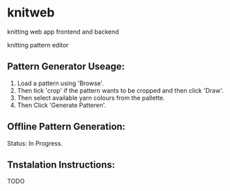 # knitweb
knitting web app frontend and backend

knitting pattern editor

## Pattern Generator Useage:

1. Load a pattern using 'Browse'.
2. Then tick 'crop' if the pattern wants to be cropped and then click 'Draw'. 
3. Then select available yarn colours from the pallette.
4. Then Click 'Generate Patteren'.

## Offline Pattern Generation:

Status: In Progress.

## Tnstalation Instructions:
TODO
